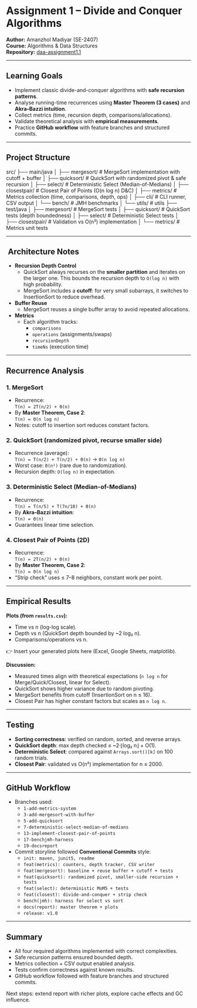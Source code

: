 # Assignment 1 – Divide and Conquer Algorithms

**Author:** Amanzhol Madiyar (SE-2407)  
**Course:** Algorithms & Data Structures  
**Repository:** [daa-assignment1.1](https://github.com/KasperSaint07/daa-assignment1.1)

---

##  Learning Goals
- Implement classic divide-and-conquer algorithms with **safe recursion patterns**.
- Analyse running-time recurrences using **Master Theorem (3 cases)** and **Akra–Bazzi intuition**.
- Collect metrics (time, recursion depth, comparisons/allocations).
- Validate theoretical analysis with **empirical measurements**.
- Practice **GitHub workflow** with feature branches and structured commits.

---

##  Project Structure
src/
├── main/java
│ ├── mergesort/ # MergeSort implementation with cutoff + buffer
│ ├── quicksort/ # QuickSort with randomized pivot & safe recursion
│ ├── select/ # Deterministic Select (Median-of-Medians)
│ ├── closestpair/ # Closest Pair of Points (O(n log n) D&C)
│ ├── metrics/ # Metrics collection (time, comparisons, depth, ops)
│ ├── cli/ # CLI runner, CSV output
│ └── bench/ # JMH benchmarks
│ └── utils/ # utils
├── test/java
│ ├── mergesort/ # MergeSort tests
│ ├── quicksort/ # QuickSort tests (depth boundedness)
│ ├── select/ # Deterministic Select tests
│ ├── closestpair/ # Validation vs O(n²) implementation
│ └── metrics/ # Metrics unit tests


---

## ️ Architecture Notes
- **Recursion Depth Control**
  - QuickSort always recurses on the **smaller partition** and iterates on the larger one. This bounds the recursion depth to `O(log n)` with high probability.
  - MergeSort includes a **cutoff**: for very small subarrays, it switches to InsertionSort to reduce overhead.
- **Buffer Reuse**
  - MergeSort reuses a single buffer array to avoid repeated allocations.
- **Metrics**
  - Each algorithm tracks:
    - `comparisons`
    - `operations` (assignments/swaps)
    - `recursionDepth`
    - `timeNs` (execution time)

---

##  Recurrence Analysis

### 1. MergeSort
- Recurrence:  
  `T(n) = 2T(n/2) + Θ(n)`
- By **Master Theorem, Case 2**:  
  `T(n) = Θ(n log n)`
- Notes: cutoff to insertion sort reduces constant factors.

### 2. QuickSort (randomized pivot, recurse smaller side)
- Recurrence (average):  
  `T(n) = T(n/2) + T(n/2) + Θ(n)` → `Θ(n log n)`
- Worst case: `Θ(n²)` (rare due to randomization).
- Recursion depth: `O(log n)` in expectation.

### 3. Deterministic Select (Median-of-Medians)
- Recurrence:  
  `T(n) = T(n/5) + T(7n/10) + Θ(n)`
- By **Akra–Bazzi intuition**:  
  `T(n) = Θ(n)`
- Guarantees linear time selection.

### 4. Closest Pair of Points (2D)
- Recurrence:  
  `T(n) = 2T(n/2) + Θ(n)`
- By **Master Theorem, Case 2**:  
  `T(n) = Θ(n log n)`
- “Strip check” uses ≤ 7–8 neighbors, constant work per point.

---

##  Empirical Results

**Plots (from `results.csv`):**
- Time vs n (log-log scale).
- Depth vs n (QuickSort depth bounded by ~2 log₂ n).
- Comparisons/operations vs n.

👉 Insert your generated plots here (Excel, Google Sheets, matplotlib).

**Discussion:**
- Measured times align with theoretical expectations (`n log n` for Merge/Quick/Closest, linear for Select).
- QuickSort shows higher variance due to random pivoting.
- MergeSort benefits from cutoff (InsertionSort on n ≤ 16).
- Closest Pair has higher constant factors but scales as `n log n`.

---

##  Testing
- **Sorting correctness**: verified on random, sorted, and reverse arrays.
- **QuickSort depth**: max depth checked ≤ ~2·⌊log₂ n⌋ + O(1).
- **Deterministic Select**: compared against `Arrays.sort()[k]` on 100 random trials.
- **Closest Pair**: validated vs O(n²) implementation for n ≤ 2000.

---

##  GitHub Workflow
- Branches used:
  - `1-add-metrics-system`
  - `3-add-mergesort-with-buffer`
  - `5-add-quicksort`
  - `7-deterministic-select-median-of-medians`
  - `13-implement-closest-pair-of-points`
  - `17-benchjmh-harness`
  - `19-docsreport`
- Commit storyline followed **Conventional Commits** style:
  - `init: maven, junit5, readme`
  - `feat(metrics): counters, depth tracker, CSV writer`
  - `feat(mergesort): baseline + reuse buffer + cutoff + tests`
  - `feat(quicksort): randomized pivot, smaller-side recursion + tests`
  - `feat(select): deterministic MoM5 + tests`
  - `feat(closest): divide-and-conquer + strip check`
  - `bench(jmh): harness for select vs sort`
  - `docs(report): master theorem + plots`
  - `release: v1.0`

---

##  Summary
- All four required algorithms implemented with correct complexities.
- Safe recursion patterns ensured bounded depth.
- Metrics collection + CSV output enabled analysis.
- Tests confirm correctness against known results.
- GitHub workflow followed with feature branches and structured commits.

 Next steps: extend report with richer plots, explore cache effects and GC influence.
